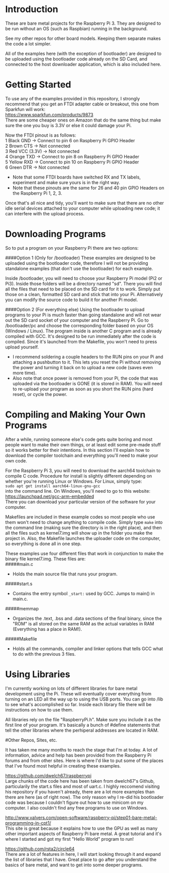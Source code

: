 # Introduction

These are bare metal projects for the Raspberry Pi 3. They are designed to be run without an OS (such as Raspbian) running in the background.

See my other repos for other board models. Keeping them separate makes the code a lot simpler.

All of the examples here (with the exception of bootloader) are designed to be uploaded using the bootloader code already on the SD Card, and connected to the host downloader application, which is also included here.

# Getting Started

To use any of the examples provided in this repository, I strongly recommend that you get an FTDI adapter cable or breakout, this one from Sparkfun will work:  
https://www.sparkfun.com/products/9873  
There are some cheaper ones on Amazon that do the same thing but make sure the one you buy is 3.3V or else it could damage your Pi.

Now the FTDI pinout is as follows:  
1  Black   GND          -> Connect to pin 6 on Raspberry Pi GPIO Header  
2  Brown   CTS          -> Not connected  
3  Red     VCC (3.3V)   -> Not connected  
4  Orange  TXD          -> Connect to pin 8 on Raspberry Pi GPIO Header  
5  Yellow  RXD          -> Connect to pin 10 on Raspberry Pi GPIO Header  
6  Green   DTR          -> Not connected 
* Note that some FTDI boards have switched RX and TX labels, experiment and make sure yours is in the right way.  
* Note that these pinouts are the same for 26 and 40 pin GPIO Headers on the Raspberry Pi 1, 2, 3.  

Once that's all nice and tidy, you'll want to make sure that there are no other idle serial devices attached to your computer while uploading new code; it can interfere with the upload process.

# Downloading Programs

So to put a program on your Raspberry Pi there are two options:

####Option 1 (Only for /bootloader)
These examples are designed to be uploaded using the bootloader code, therefore I will not be providing standalone examples (that don't use the bootloader) for each example.

Inside /bootloader, you will need to choose your Raspberry Pi model (Pi2 or Pi3). Inside those folders will be a directory named "sd". There you will find all the files that need to be placed on the SD card for it to work. Simply put those on a clean, formatted SD card and stick that into your Pi. Alternatively you can modify the source code to build it for another Pi model.

####Option 2 (For everything else)
Using the bootloader to upload programs to your Pi is much faster than going standalone and will not wear out the SD card socket of your computer and the Raspberry Pi. Go to /bootloader/pc and choose the corresponding folder based on your OS (Windows / Linux). The program inside is another C program and is already compiled with GCC. It's designed to be run immediately after the code is compiled. Since it's launched from the Makefile, you won't need to press upload yourself.
 
* I recommend soldering a couple headers to the RUN pins on your Pi and attaching a pushbutton to it. This lets you reset the Pi without removing the power and turning it back on to upload a new code (saves even more time).  
* Also note that once power is removed from your Pi, the code that was uploaded via the bootloader is GONE (it is stored in RAM). You will need to re-upload your program as soon as you short the RUN pins (hard reset), or cycle the power.

# Compiling and Making Your Own Programs

After a while, running someone else's code gets quite boring and most people want to make their own things, or at least edit some pre-made stuff so it works better for their intentions. In this section I'll explain how to download the compiler toolchain and everything you'll need to make your own code.

For the Raspberry Pi 3, you will need to download the aarch64 toolchain to compile C code. Procedure for install is slightly different depending on whether you're running Linux or Windows. For Linux, simply type:  
<code>sudo apt get install aarch64-linux-gnu-gcc</code>  
into the command line. On Windows, you'll need to go to this website:  
<url>https://launchpad.net/gcc-arm-embedded</url>  
There you can download your particular version of the software for your computer.

Makefiles are included in these example codes so most people who use them won't need to change anything to compile code. Simply type <code>make</code> into the command line (making sure the directory is in the right place), and then all the files such as kernel7.img will show up in the folder you make the project in. Also, the Makefile launches the uploader code on the computer, so everything is done all in one step.

These examples use four different files that work in conjunction to make the binary file kernel7.img. These files are:  
#####main.c  
* Holds the main source file that runs your program.

#####start.s  
* Contains the entry symbol <code>_start:</code> used by GCC. Jumps to main() in main.c.

#####memmap  
* Organizes the .text, .bss and .data sections of the final binary, since the "ROM" is all stored on the same RAM as the actual variables in RAM (Everything has a place in RAM!).

#####Makefile  
* Holds all the commands, compiler and linker options that tells GCC what to do with the previous 3 files.  

# Using Libraries

I'm currently working on lots of different libraries for bare metal development using the Pi. These will eventually cover everything from turning on an LED all the way up to using the USB ports. You can go into /lib to see what's accomplished so far. Inside each library file there will be instructions on how to use them.

All libraries rely on the file "RaspberryPi.h". Make sure you include it as the first line of your program. It's basically a bunch of #define statements that tell the other libraries where the perhiperal addresses are located in RAM.

#Other Repos, Sites, etc.

It has taken me many months to reach the stage that I'm at today. A lot of information, advice and help has been provided from the Raspberry Pi forums and from other sites. Here is where I'd like to put some of the places that I've found most helpful in creating these examples.

<url>https://github.com/dwelch67/raspberrypi</url>  
Large chunks of the code here has been taken from dwelch67's Github, particularily the start.s files and most of uart.c. I highly reccomend visiting his repository if you haven't already, there are a lot more examples than there are here (as of right now). The only reason why I re-did his bootloader code was because I couldn't figure out how to use minicom on my computer. I also couldn't find any free programs to use on Windows.

<url>http://www.valvers.com/open-software/raspberry-pi/step01-bare-metal-programming-in-cpt1/</url>  
This site is great because it explains how to use the GPU as well as many other important aspects of Raspberry Pi bare metal. A great tutorial and it's where I started and got my first "Hello World" program to run!

<url>https://github.com/rsta2/circle64</url>  
There are a lot of features in here, I will start looking through it and expand the list of libraries that I have. Great place to go after you understand the basics of bare metal, and want to get into some deeper programs.
